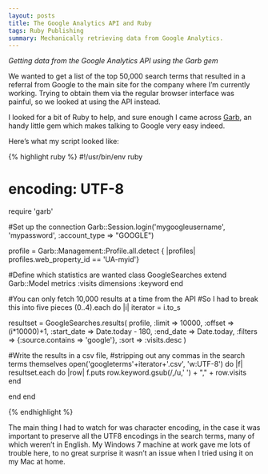 ```yaml
---
layout: posts
title: The Google Analytics API and Ruby
tags: Ruby Publishing
summary: Mechanically retrieving data from Google Analytics.
---
```


*Getting data from the Google Analytics API using the Garb gem*

We wanted to get a list of the top 50,000 search terms that resulted in a referral from Google to the main site for the company where I’m currently working. Trying to obtain them via the regular browser interface was painful, so we looked at using the API instead.

I looked for a bit of Ruby to help, and sure enough I came across [Garb](https://github.com/vigetlabs/garb), an handy little gem which makes talking to Google very easy indeed.

Here’s what my script looked like:

{% highlight ruby %}
#!/usr/bin/env ruby
# encoding: UTF-8

require 'garb'

#Set up the connection
Garb::Session.login('mygoogleusername', 'mypassword', :account_type => "GOOGLE")

profile = Garb::Management::Profile.all.detect {
  |profiles| profiles.web_property_id == 'UA-myid'}

#Define which statistics are wanted
class GoogleSearches
  extend Garb::Model
  metrics :visits
  dimensions :keyword
end

#You can only fetch 10,000 results at a time from the API
#So I had to break this into five pieces
(0..4).each do |i|
  iterator = i.to_s
  
  resultset = GoogleSearches.results(
    profile, 
    :limit => 10000,
    :offset => (i*10000)+1,
    :start_date =>  Date.today - 180,
    :end_date => Date.today,
    :filters => {:source.contains => 'google'},
    :sort => :visits.desc
  )

  #Write the results in a csv file, 
  #stripping out any commas in the search terms themselves
  open('googleterms'+iterator+'.csv', 'w:UTF-8') do |f|
    resultset.each do |row|
      f.puts row.keyword.gsub(/,/u,' ') + "," + row.visits
    end

  end
end

{% endhighlight %}

The main thing I had to watch for was character encoding, in the case it was important to preserve all the UTF8 encodings in the search terms, many of which weren’t in English. My Windows 7 machine at work gave me lots of trouble here, to no great surprise it wasn’t an issue when I tried using it on my Mac at home.